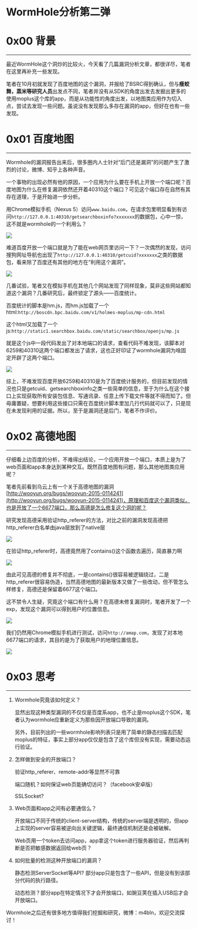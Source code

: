 # WormHole分析第二弹

0x00 背景
=======

* * *

最近WormHole这个洞炒的比较火，今天看了几篇漏洞分析文章，都很详尽，笔者在这里再补充一些发现。

笔者在10月初就发现了百度地图的这个漏洞，并报给了BSRC得到确认，但与**瘦蛟舞，蒸米等研究人员**出发点不同，笔者并没有从SDK的角度出发去发掘出更多的使用moplus这个库的app，而是从功能性的角度出发，以地图类应用作为切入点，尝试去发现一些问题。虽说没有发现那么多存在漏洞的app，但好在也有一些发现。

0x01 百度地图
=========

* * *

Wormhole的漏洞报告出来后，很多圈内人士针对“后门还是漏洞”的问题产生了激烈的讨论，微博、知乎上各种声音。

一个事物的出现必然有他的原因，一个应用为什么要在手机上开放一个端口呢？百度地图为什么在修复漏洞依然还开着40310这个端口？可见这个端口存在自然有其存在道理，于是开始进一步分析。

用Chrome模拟手机（Nexus 5）访问`www.baidu.com`，在请求包里明显看到有访问`http://127.0.0.1:40310/getsearchboxinfo?xxxxxxx`的数据包，心中一惊，这不就是wormhole的一个利用么？

![](http://drops.javaweb.org/uploads/images/6610c2cc0db90cc790cf816fe0c9c90a153e952a.jpg)

难道百度开放一个端口就是为了能在web网页里访问一下？一次偶然的发现，访问搜狗网址导航也出现了`http://127.0.0.1:40310/getcuid?xxxxxxx`之类的数据包，看来除了百度还有其他的地方在“利用这个漏洞”。

![](http://drops.javaweb.org/uploads/images/a54b7d1f5c68a331b15fe2e83cdbfe81fddc716e.jpg)

几番试验，笔者又在模拟手机在其他几个网站发现了同样现象，莫非这些网站都知道这个漏洞？几番研究后，最终锁定了源头——百度统计。

百度统计的脚本是hm.js，而hm.js加载了一个html:`http://boscdn.bpc.baidu.com/v1/holmes-moplus/mp-cdn.html`

这个html又加载了一个js:`http://static1.searchbox.baidu.com/static/searchbox/openjs/mp.js`

就是这个js中一段代码发出了对本地端口的请求，查看代码不难发现，该脚本对6259和40310这两个端口都发出了请求，这也正好印证了wormhole漏洞为啥固定开辟了这两个端口。

![](http://drops.javaweb.org/uploads/images/8325376c47d7cff9238658a1c66a68cac00db314.jpg)

综上，不难发现百度开放6259和40310是为了百度统计服务的，但目前发现的情况也只是getcuid、getsearchboxinfo之类一些简单的信息，至于为什么在这个接口上实现获取所有安装包信息、写通讯录、任意上传下载文件等就不得而知了。但毋庸置疑，想要利用这些接口只需在百度统计脚本里加几行代码就可以了，只是现在未发现利用的证据。所以，至于是漏洞还是后门，笔者不作评价。

0x02 高德地图
=========

* * *

仔细看上边百度的分析，不难得出结论，一个应用开放一个端口，本质上是为了web页面和app本身达到某种交互。既然百度地图有问题，那么其他地图类应用呢？

笔者先前看到乌云上有一个关于高德地图的漏洞[http://wooyun.org/bugs/wooyun-2015-0114241](http://wooyun.org/bugs/wooyun-2015-0114241)，原理和百度这个漏洞类似，也是开放了一个6677端口，那么高德是怎么修复这个洞的呢？

研究发现高德采用验证http_referer的方法，对比之前的漏洞发现高德把http_referer白名单由java层放到了native层

![](http://drops.javaweb.org/uploads/images/d13702c612ecdc49daa6e3934918601f94ab4d85.jpg)

在验证http_referer时，高德竟然用了contains()这个函数去遍历，简直暴力啊

![](http://drops.javaweb.org/uploads/images/1d7802919da424090b6d3b5dc6aebbc7627d5375.jpg)

由此可见高德的修复并不彻底，一是contains()很容易被逻辑绕过，二是http_referer很容易伪造，当然高德地图的最新版本又做了一些改动，但不管怎么样修复，高德还是保留着6677这个端口。

这不禁令人生疑，究竟这个端口有什么用？在高德未修复漏洞时，笔者开发了一个exp，发现这个漏洞可以得到用户的位置信息。

![](http://drops.javaweb.org/uploads/images/4ef4f2ff176868b2541df3eda32d058fc5743a4e.jpg)

我们仍然用Chrome模拟手机进行测试，访问`http://amap.com`，发现了对本地6677端口的请求，其目的是为了获取用户的地理位置信息。

![](http://drops.javaweb.org/uploads/images/be93839f0e52d4183e258b155c0a4b62309faf8d.jpg)

0x03 思考
=======

* * *

1.  Wormhole究竟该如何定义？
    
    显然出现这种类型漏洞的不仅仅是百度系app，也不止是moplus这个SDK，笔者认为wormhole应重新定义为那些因开放端口导致的漏洞。
    
    另外，目前列出的一些wormhole影响列表只是用了简单的静态扫描去匹配moplus的特征，事实上部分app仅仅是包含了这个库但没有实现，需要动态运行验证。
    
2.  怎样做到安全的开放端口？
    
    验证http_referer、remote-addr等显然不可靠
    
    端口随机？如何保证web页能确切访问？（facebook安卓版）
    
    SSLSocket?
    
3.  Web页面和app之间有必要通信么？
    
    开放端口不同于传统的client-server结构，传统的server端是透明的，但app上实现的server容易被逆向出关键逻辑，最终通信机制还是会被破解。
    
    Web页用一个token去访问app，app拿这个token进行服务器验证，然后再判断是否把敏感数据返回给web页？
    
4.  如何批量的检测这种开放端口的漏洞？
    
    静态检测ServerSocket等API? 部分app只是包含了一些API，但是没有到该部分代码的执行路径。
    
    动态检测？部分app在特定情况下才会开放端口，如豌豆荚在插入USB后才会开放端口。
    

Wormhole之后还有很多地方值得我们挖掘和研究，微博：m4bln，欢迎交流探讨！